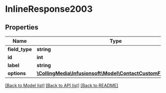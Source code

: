# InlineResponse2003

## Properties
Name | Type | Description | Notes
------------ | ------------- | ------------- | -------------
**field_type** | **string** |  | [optional] 
**id** | **int** |  | [optional] 
**label** | **string** |  | [optional] 
**options** | [**\CollingMedia\Infusionsoft\Model\ContactCustomFieldsOptions[]**](ContactCustomFieldsOptions.md) |  | [optional] 

[[Back to Model list]](../README.md#documentation-for-models) [[Back to API list]](../README.md#documentation-for-api-endpoints) [[Back to README]](../README.md)


